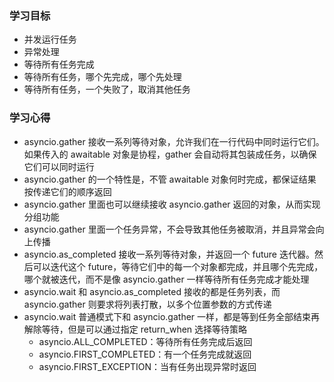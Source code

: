 ### 学习目标

- 并发运行任务
- 异常处理
- 等待所有任务完成
- 等待所有任务，哪个先完成，哪个先处理
- 等待所有任务，一个失败了，取消其他任务

### 学习心得

- asyncio.gather 接收一系列等待对象，允许我们在一行代码中同时运行它们。如果传入的 awaitable 对象是协程，gather 会自动将其包装成任务，以确保它们可以同时运行
- asyncio.gather 的一个特性是，不管 awaitable 对象何时完成，都保证结果按传递它们的顺序返回
- asyncio.gather 里面也可以继续接收 asyncio.gather 返回的对象，从而实现分组功能
- asyncio.gather 里面一个任务异常，不会导致其他任务被取消，并且异常会向上传播
- asyncio.as_completed 接收一系列等待对象，并返回一个 future 迭代器。然后可以迭代这个 future，等待它们中的每一个对象都完成，并且哪个先完成，哪个就被迭代，而不是像 asyncio.gather 一样等待所有任务完成才能处理
- asyncio.wait 和 asyncio.as_completed 接收的都是任务列表，而 asyncio.gather 则要求将列表打散，以多个位置参数的方式传递
- asyncio.wait 普通模式下和 asyncio.gather 一样，都是等到任务全部结束再解除等待，但是可以通过指定 return_when 选择等待策略
    - asyncio.ALL_COMPLETED：等待所有任务完成后返回
    - asyncio.FIRST_COMPLETED：有一个任务完成就返回
    - asyncio.FIRST_EXCEPTION：当有任务出现异常时返回